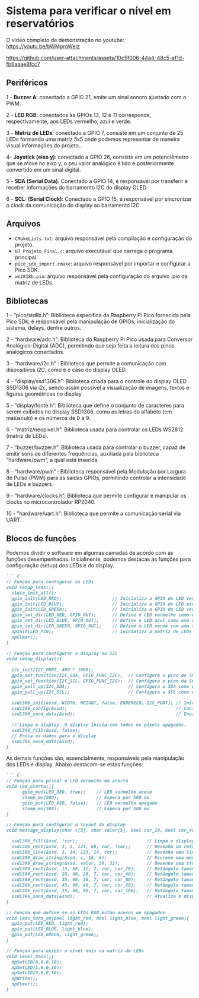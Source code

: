 # Sistema para verificar o nível em reservatórios


O vídeo completo de demonstração no youtube: https://youtu.be/bWMproWeIz

https://github.com/user-attachments/assets/10c5f006-44a4-48c5-af1d-fb6aaae8fcc7

## Periféricos
1 - **Buzzer A**: conectado a GPIO 21, emite um sinal sonoro ajustado com o PWM.

2 - **LED RGB**: conectados às GPIOs 13, 12 e 11 corresponde, respectivamente, aos LEDs vermelho, azul e verde.

3 - **Matriz de LEDs**: conectado a GPIO 7, consiste em um conjunto de 25 LEDs formando uma matriz 5x5 onde podemos representar de maneira visual informações do projeto..

4- **Joystick (eixo y)**: conectado a GPIO 26, consiste em um potenciômetro que se move no eixo y, o seu valor analógico é lido e posteriormente convertido em um sinal digital.

5 - **SDA (Serial Data)**: Conectado a GPIO 14, é responsável por transferir e receber informações do barramento I2C do display OLED.

6 - **SCL: (Serial Clock)**: Conectado a GPIO 15, é responsável por sincronizar o clock da comunicação do display ao barramento I2C.

## Arquivos 

- `CMakeLists.txt`: arquivo responsável pela compilação e configuração do projeto.
- `U7_Projeto_Final.c`: arquivo executável que carrega o programa principal.
- `pico_sdk_import.cmake`: arquivo responsável por importar e configurar a Pico SDK.
- `ws2818b.pio`: arquivo responsável pela configuração do arquivo .pio da matriz de LEDs. 

## Bibliotecas

1 - “pico/stdlib.h”: Biblioteca específica da Raspberry Pi Pico fornecida pela Pico SDk, é responsável pela manipulação de GPIOs, inicialização do sistema, delays, dentre outros.

2 - “hardware/adc.h”: Biblioteca do Raspberry Pi Pico usada para Conversor Analógico-Digital (ADC), permitindo que seja feita a leitura dos pinos analógicos conectados.

3 - “hardware/i2c.h” : Biblioteca que permite a comunicação com dispositivos i2C, como é o caso do display OLED.

4 - “display/ssd1306.h”: Biblioteca criada para o controle do display OLED SSD1306 via i2c, sendo assim possível a visualização de imagens, textos e figuras geométricas no display.

5 - “display/fonte.h”: Biblioteca que define o conjunto de caracteres para serem exibidos no display SSD1306, como as letras do alfabeto (em maiúsculo) e os números de 0 a 9. 

6 - “matriz/neopixel.h”: Biblioteca usada para controlar os LEDs WS2812 (matriz de LEDs).

7 - “buzzer/buzzer.h”: Biblioteca usada para controlar o buzzer, capaz de emitir sons de diferentes frequências, auxiliada pela biblioteca “hardware/pwm”,  a qual está inserida.

8 - “hardware/pwm” : Biblioteca responsável pela Modulação por Largura de Pulso (PWM) para as saídas GPIOs, permitindo controlar a intensidade de LEDs e buzzers.

9 - “hardware/clocks.h”: Biblioteca que permite configurar e manipular os clocks no microcontrolador RP2040.

10 - "hardware/uart.h": Biblioteca que permite a comunicação serial via UART.

## Blocos de funções

Podemos dividir o software em algumas camadas de acordo com as funções desempenhadas. Inicialmente, podemos destacas as funções para configuração (setup) dos LEDs e do display.

```markdown
``` C
// Função para configurar os LEDs
void setup_leds(){
  stdio_init_all();
  gpio_init(LED_RED);                   // Inicializa a GPIO do LED vermelhor
  gpio_init(LED_BLUE);                  // Inicializa a GPIO do LED azul    
  gpio_init(LED_GREEN);                 // Inicializa a GPIO do LED verde
  gpio_set_dir(LED_RED, GPIO_OUT);      // Define o LED vermelho como uma saída GPIO
  gpio_set_dir(LED_BLUE, GPIO_OUT);     // Define o LED azul como uma saída GPIO
  gpio_set_dir(LED_GREEN, GPIO_OUT);    // Define o LED verde com uma saída GPIO
  npInit(LED_PIN);                      // Inicializa a matriz de LEDs
  npClear();
}

// Função para configurar o display no i2c
void setup_display(){
  
  i2c_init(I2C_PORT, 400 * 1000);
  gpio_set_function(I2C_SDA, GPIO_FUNC_I2C);  // Configura o pino do SDA na função I2C
  gpio_set_function(I2C_SCL, GPIO_FUNC_I2C);  // Configura o pino da SCL na função I2C
  gpio_pull_up(I2C_SDA);                      // Configura a SDA como um pull up 
  gpio_pull_up(I2C_SCL);                      // Configura a SCL como um pull up
  
  ssd1306_init(&ssd, WIDTH, HEIGHT, false, ENDERECO, I2C_PORT); // Inicializa o display
  ssd1306_config(&ssd);                                         // Configura o display
  ssd1306_send_data(&ssd);                                      // Envia os dados para o display

  // Limpa o display. O display inicia com todos os pixels apagados.
  ssd1306_fill(&ssd, false);
  // Envia os dados para o display
  ssd1306_send_data(&ssd);
}
```

As demais funções são, essencialmente, responsáveis pela manipulação dos LEDs e display. Abaixo destacam-se estas funções:

```markdown
``` C
// Função para piscar o LED vermelho em alerta
void led_alerta(){
      gpio_put(LED_RED, true);    // LED vermelho aceso
      sleep_ms(500);              // Espera por 500 ms
      gpio_put(LED_RED, false);   // LED vermelho apagado
      sleep_ms(500);              // Espera por 500 ms
}

// Função para configurar o layout do display
void message_display(char c[5], char valor[5], bool cor_20, bool cor_40, bool cor_60, bool cor_80, bool cor_100){

  ssd1306_fill(&ssd, !cor);                          // Limpa o display
  ssd1306_rect(&ssd, 3, 3, 124, 60, cor, !cor);      // Desenha um retângulo externo
  ssd1306_line(&ssd, 3, 14, 123, 14, cor);           // Desenha uma linha horizontal
  ssd1306_draw_string(&ssd, c, 16, 6);               // Escreve uma mensagem no display
  ssd1306_draw_string(&ssd, valor, 20, 32);          // Desenha uma string
  ssd1306_rect(&ssd, 15, 66, 12, 7, cor, cor_20);    // Retângulo tamanho 20%
  ssd1306_rect(&ssd, 25, 66, 20, 7, cor, cor_40);    // Retângulo tamanho 40%
  ssd1306_rect(&ssd, 35, 66, 36, 7, cor, cor_60);    // Retângulo tamanho 60%
  ssd1306_rect(&ssd, 45, 66, 48, 7, cor, cor_80);    // Retângulo tamanho 80%
  ssd1306_rect(&ssd, 55, 66, 60, 7, cor, cor_100);   // Retângulo tamanho 100%
  ssd1306_send_data(&ssd);                           // Atualiza o display
}

// Função que define se os LEDs RGB estão acesos ou apagados
void leds_turn_on(bool light_red, bool light_blue, bool light_green){
  gpio_put(LED_RED, light_red);
  gpio_put(LED_BLUE, light_blue);
  gpio_put(LED_GREEN, light_green);
}

// Função para exibir o nível dois na matriz de LEDs
void level_dois(){
  npSetLED(0,0,0,10);
  npSetLED(1,0,0,10);
  npSetLED(8,0,0,10);
  npWrite();
  npClear();
}
```

